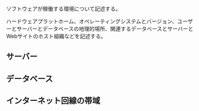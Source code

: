 ソフトウェアが稼働する環境について記述する。

ハードウェアプラットホーム、オペレーティングシステムとバージョン、ユーザーとサーバーとデータベースの地理的場所、関連するデータベースとサーバーとWebサイトのホスト組織などを記述する。

## サーバー

## データベース

## インターネット回線の帯域
